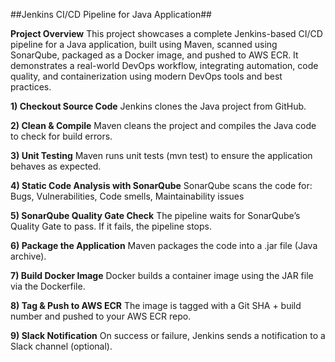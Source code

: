 ##Jenkins CI/CD Pipeline for Java Application##

**Project Overview**
This project showcases a complete Jenkins-based CI/CD pipeline for a Java application, built using Maven, scanned using SonarQube, packaged as a Docker image, and pushed to AWS ECR. It demonstrates a real-world DevOps workflow, integrating automation, code quality, and containerization using modern DevOps tools and best practices.

**1) Checkout Source Code**
Jenkins clones the Java project from GitHub.

**2) Clean & Compile**
Maven cleans the project and compiles the Java code to check for build errors.

**3) Unit Testing**
Maven runs unit tests (mvn test) to ensure the application behaves as expected.

**4) Static Code Analysis with SonarQube**
SonarQube scans the code for: Bugs, Vulnerabilities, Code smells, Maintainability issues

**5) SonarQube Quality Gate Check**
The pipeline waits for SonarQube’s Quality Gate to pass.
If it fails, the pipeline stops.

**6) Package the Application**
Maven packages the code into a .jar file (Java archive).

**7) Build Docker Image**
Docker builds a container image using the JAR file via the Dockerfile.

**8) Tag & Push to AWS ECR**
The image is tagged with a Git SHA + build number and pushed to your AWS ECR repo.

**9) Slack Notification**
On success or failure, Jenkins sends a notification to a Slack channel (optional).

